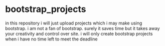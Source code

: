 # bootstrap_projects
in this repository i will just upload projects which i may make using bootstrap. i am not a fan of bootstrap. surely it saves time but it takes away your creativity and control over site. i will only create bootstrap projects when i have no time left to meet the deadline
